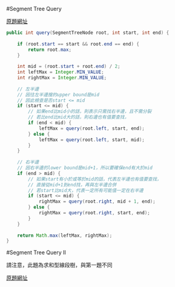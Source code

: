 #Segment Tree Query

[原題網址](http://www.lintcode.com/en/problem/segment-tree-query/)

```java
public int query(SegmentTreeNode root, int start, int end) {
    
    if (root.start == start && root.end == end) {
        return root.max;
    }
    
    int mid = (root.start + root.end) / 2; 
    int leftMax = Integer.MIN_VALUE;
    int rightMax = Integer.MIN_VALUE;
    
    // 左半邊
    // 因往左半邊搜的upper bound是mid
    // 因此檢查是否start <= mid
    if (start <= mid) {
        // 如果end比mid小的話，則表示只需找右半邊，且不需分裂
        // 若比end比mid大的話，則右邊也有值要查找，
        if (end < mid) {
            leftMax = query(root.left, start, end);
        } else {
            leftMax = query(root.left, start, mid);
        }
    }
    
    // 右半邊
    // 因右半邊的lower bound是mid+1，所以要確保end有大於mid
    if (end > mid) {
        // 如果start有小於或等於mid的話，代表左半邊也有值要查找，
        // 直接從mid+1到end找，再與左半邊合併
        // 若start比mid大，代表一定所有可能值一定在右半邊
        if (start <= mid) {
            rightMax = query(root.right, mid + 1, end);
        } else {
            rightMax = query(root.right, start, end);
        }
    }
    
    return Math.max(leftMax, rightMax);
}
```


#Segment Tree Query II

請注意，此題為求和型線段樹，與第一題不同

[原題網址](http://www.lintcode.com/en/problem/segment-tree-query-ii/)

